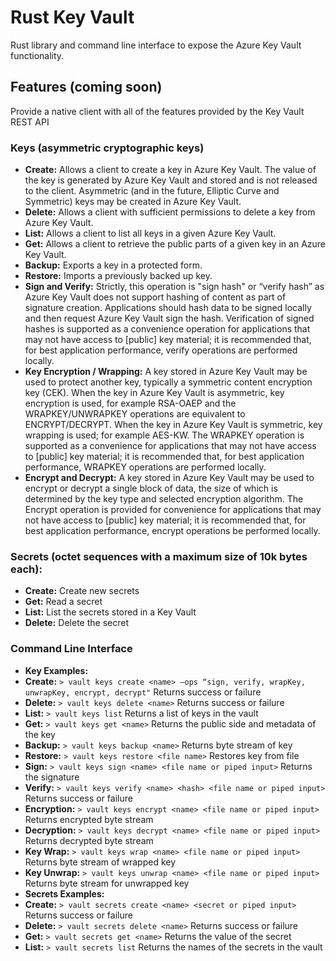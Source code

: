 # Rust Key Vault
Rust library and command line interface to expose the Azure Key Vault
functionality.

## Features (coming soon)
Provide a native client with all of the features provided by the Key Vault REST API

### Keys (asymmetric cryptographic keys)
- <b>Create:</b> Allows a client to create a key in Azure Key Vault. The value of the key is generated by Azure Key Vault and stored and is not released to the client. Asymmetric (and in the future, Elliptic Curve and Symmetric) keys may be created in Azure Key Vault.
- <b>Delete:</b> Allows a client with sufficient permissions to delete a key from Azure Key Vault.
- <b>List:</b> Allows a client to list all keys in a given Azure Key Vault.
- <b>Get:</b> Allows a client to retrieve the public parts of a given key in an Azure Key Vault.
- <b>Backup:</b> Exports a key in a protected form.
- <b>Restore:</b> Imports a previously backed up key.
- <b>Sign and Verify:</b> Strictly, this operation is "sign hash" or “verify hash” as Azure Key Vault does not support hashing of content as part of signature creation. Applications should hash data to be signed locally and then request Azure Key Vault sign the hash. Verification of signed hashes is supported as a convenience operation for applications that may not have access to [public] key material; it is recommended that, for best application performance, verify operations are performed locally.
- <b>Key Encryption / Wrapping:</b> A key stored in Azure Key Vault may be used to protect another key, typically a symmetric content encryption key (CEK). When the key in Azure Key Vault is asymmetric, key encryption is used, for example RSA-OAEP and the WRAPKEY/UNWRAPKEY operations are equivalent to ENCRYPT/DECRYPT. When the key in Azure Key Vault is symmetric, key wrapping is used; for example AES-KW. The WRAPKEY operation is supported as a convenience for applications that may not have access to [public] key material; it is recommended that, for best application performance, WRAPKEY operations are performed locally.
- <b>Encrypt and Decrypt:</b> A key stored in Azure Key Vault may be used to encrypt or decrypt a single block of data, the size of which is determined by the key type and selected encryption algorithm. The Encrypt operation is provided for convenience for applications that may not have access to [public] key material; it is recommended that, for best application performance, encrypt operations be performed locally.

### Secrets (octet sequences with a maximum size of 10k bytes each):
- <b>Create:</b> Create new secrets
- <b>Get:</b> Read a secret
- <b>List:</b> List the secrets stored in a Key Vault
- <b>Delete:</b> Delete the secret

### Command Line Interface
- <b>Key Examples:</b>
 - <b>Create:</b> `> vault keys create <name> –ops “sign, verify, wrapKey, unwrapKey, encrypt, decrypt"`
Returns success or failure
 - <b>Delete:</b> `> vault keys delete <name>`
Returns success or failure
 - <b>List:</b> `> vault keys list`
Returns a list of keys in the vault
 - <b>Get:</b> `> vault keys get <name>`
Returns the public side and metadata of the key
 - <b>Backup:</b> `> vault keys backup <name>`
Returns byte stream of key
 - <b>Restore:</b> `> vault keys restore <file name>`
Restores key from file
 - <b>Sign:</b> `> vault keys sign <name> <file name or piped input>`
Returns the signature
 - <b>Verify:</b> `> vault keys verify <name> <hash> <file name or piped input>`
Returns success or failure
 - <b>Encryption:</b> `> vault keys encrypt <name> <file name or piped input>`
Returns encrypted byte stream
 - <b>Decryption:</b> `> vault keys decrypt <name> <file name or piped input>`
Returns decrypted byte stream
 - <b>Key Wrap:</b> `> vault keys wrap <name> <file name or piped input>`
Returns byte stream of wrapped key
 - <b>Key Unwrap:</b> `> vault keys unwrap <name> <file name or piped input>`
Returns byte stream for unwrapped key
- <b>Secrets Examples:</b>
 - <b>Create:</b> `> vault secrets create <name> <secret or piped input>`
Returns success or failure
 - <b>Delete:</b> `> vault secrets delete <name>`
Returns success or failure
 - <b>Get:</b> `> vault secrets get <name>`
Returns the value of the secret
 - <b>List:</b> `> vault secrets list`
Returns the names of the secrets in the vault
